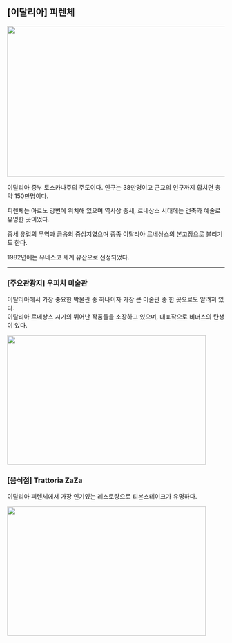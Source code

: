 ## [이탈리아]  피렌체  

<img src="https://d3b39vpyptsv01.cloudfront.net/photo/1/2/73f4dff6ec2ba2efa1208598a9566e47.jpg" width="560" height="350"/>

이탈리아 중부 토스카나주의 주도이다. 인구는 38만명이고 근교의 인구까지 합치면 총 약 150만명이다.  

피렌체는 아르노 강변에 위치해 있으며 역사상 중세, 르네상스 시대에는 건축과 예술로 유명한 곳이었다. 

중세 유럽의 무역과 금융의 중심지였으며 종종 이탈리아 르네상스의 본고장으로 불리기도 한다. 

1982년에는 유네스코 세계 유산으로 선정되었다.  

***
  
### [주요관광지]  우피치 미술관  
이탈리아에서 가장 중요한 박물관 중 하나이자 가장 큰 미술관 중 한 곳으로도 알려져 있다.  
이탈리아 르네상스 시기의 뛰어난 작품들을 소장하고 있으며, 대표작으로 비너스의 탄생이 있다.  

<img src="https://muttraction.co.kr/wp-content/uploads/2023/09/matteo-lezzi-Ae-ZPRO-Bk4-unsplash-1-700x393-optimized.jpg" width="460" height="300"/>


### [음식점]   Trattoria ZaZa  
이탈리아 피렌체에서 가장 인기있는 레스토랑으로 티본스테이크가 유명하다.  

<img src="https://dynamic-media-cdn.tripadvisor.com/media/photo-o/15/8f/f7/c8/la-prima-stanza-ingresso.jpg?w=800&h=600&s=1" width="460" height="300"/>

